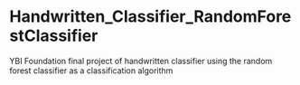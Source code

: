 # Handwritten_Classifier_RandomForestClassifier
YBI Foundation final project of handwritten classifier using the random forest classifier as a classification algorithm 
